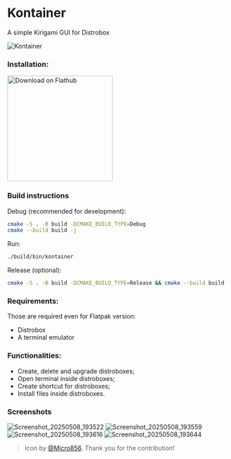 # Kontainer
A simple Kirigami GUI for Distrobox

![Kontainer](https://github.com/user-attachments/assets/1273dade-5026-4ffb-b5d1-4f5a332ba0af)

### Installation:

<a href='https://flathub.org/apps/io.github.DenysMb.Kontainer'><img width='240' alt='Download on Flathub' src='https://flathub.org/assets/badges/flathub-badge-en.png'/></a>

### Build instructions

Debug (recommended for development):

```bash
cmake -S . -B build -DCMAKE_BUILD_TYPE=Debug
cmake --build build -j
```

Run:

```bash
./build/bin/kontainer
```

Release (optional):

```bash
cmake -S . -B build -DCMAKE_BUILD_TYPE=Release && cmake --build build
```

### Requirements:
Those are required even for Flatpak version:
- Distrobox
- A terminal emulator

### Functionalities:
- Create, delete and upgrade distroboxes;
- Open terminal inside distroboxes;
- Create shortcut for distroboxes;
- Install files inside distroboxes.


### Screenshots

![Screenshot_20250508_193522](https://github.com/user-attachments/assets/3d1204d9-18e0-4c0d-a188-cf8eb1c3adfd)
![Screenshot_20250508_193559](https://github.com/user-attachments/assets/61d1deb0-2ee8-47d4-b059-bbf301749e91)
![Screenshot_20250508_193616](https://github.com/user-attachments/assets/f5eb2268-ceba-451c-abe5-f6794de70ee0)
![Screenshot_20250508_193644](https://github.com/user-attachments/assets/2fe98ce4-8898-4d3e-a793-021a4af1db4b)


> Icon by [@Micro856](https://github.com/Micro856). Thank you for the contribution!
